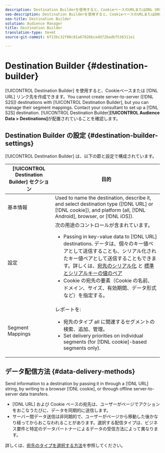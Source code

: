```yaml
---
description: Destination Builderを使用すると、CookieベースのURLまたはDNL URLのリンク先を作成できます。Destination Builder では、サーバー間（S2S）の宛先を作成することはできませんが、サーバー間宛先のセグメントマッピングを管理することはできます。S2S の宛先をセットアップする場合は、担当のコンサルタントにお問い合わせください。Destination Builder には、Audience Data／Destinations でアクセスできます。
seo-description: Destination Builderを使用すると、CookieベースのURLまたはDNL URLのリンク先を作成できます。Destination Builder では、サーバー間（S2S）の宛先を作成することはできませんが、サーバー間宛先のセグメントマッピングを管理することはできます。S2S の宛先をセットアップする場合は、担当のコンサルタントにお問い合わせください。Destination Builder には、Audience Data／Destinations でアクセスできます。
seo-title: Destination Builder
solution: Audience Manager
title: Destination Builder
translation-type: tm+mt
source-git-commit: 6f13bc32f00c81a67026bcedd72badbf536311e1

---
```



# Destination Builder {#destination-builder}

[!UICONTROL Destination Builder] を使用すると、Cookieベースまたは [!DNL URL] リンク先を作成できます。You cannot create server-to-server ([!DNL S2S]) destinations with [!UICONTROL Destination Builder], but you can manage their segment mappings. Contact your consultant to set up a [!DNL S2S] destination. [!UICONTROL Destination Builder]**[!UICONTROL Audience Data > Destinations]**&#x200B;が配置されていることを確認します。

## Destination Builder の設定 {#destination-builder-settings}

<!-- destination-builder.xml -->

[!UICONTROL Destination Builder] は、以下の節と設定で構成されています。

| [!UICONTROL Destination Builder] セクション | 目的 |
|--- |--- |
| 基本情報 | Used to name the destination, describe it, and select destination type ([!DNL URL] or [!DNL cookie]), and platform (all, [!DNL Android], browser, or [!DNL iOS]). |
| 設定 | 次の用途のコントロールが含まれています。<br/><ul><li>Passing in key-value data to [!DNL URL] destinations. データは、個々のキー値ペアとして送信することも、シリアル化されたキー値ペアとして送信することもできます。詳しくは、[宛先のシリアル化](../../features/destinations/key-value-pairs.md#destination-serialized) と [標準とシリアルキーの値のペア](../../features/destinations/key-value-pairs.md) </li><li>Cookie の宛先の要素（Cookie の名前、ドメイン、サイズ、有効期間、データ形式など）を指定する。</li></ul> |
| Segment Mappings | レポートを: <br/><ul><li>宛先のタイプ all に関連するセグメントの検索、追加、管理。 </li><li>Set delivery priorities on individual segments (for [!DNL cookie]-based segments only).</li></ul> |

## データ配信方法 {#data-delivery-methods}

Send information to a destination by passing it in through a [!DNL URL] string, by writing to a browser [!DNL cookie], or through offline server-to-server data transfers.

* [!DNL URL] および Cookie ベースの宛先は、ユーザーがページでアクションをおこなうたびに、データを同期的に送信します。
* サーバー間データ送信は非同期的で、ユーザーがページから移動した後かなり経ってからおこなわれることがあります。選択する配信タイプは、ビジネス要件と特定のデータパートナーによるデータの受信方法によって異なります。

詳しくは、[宛先のタイプを選択する方法](../../features/destinations/destinations.md)を参照してください。
